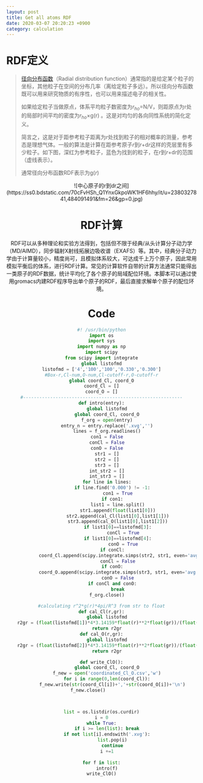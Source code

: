 ```yaml
---
layout: post
title: Get all atoms RDF
date: 2020-03-07 20:20:23 +0900
category: calculation
---
```

# RDF定义
> [径向分布函数](https://baike.baidu.com/item/%E5%BE%84%E5%90%91%E5%88%86%E5%B8%83%E5%87%BD%E6%95%B0/12723225?fr=aladdin)（Radial distribution function）通常指的是给定某个粒子的坐标，其他粒子在空间的分布几率（离给定粒子多远）。所以径向分布函数既可以用来研究物质的有序性，也可以用来描述电子的相关性。
>
> 如果给定粒子当做原点，体系平均粒子数密度为*r<sub>ho</sub>*=N/V，则距原点为r处的局部时间平均的密度为*r<sub>ho</sub>*×g(r) 。这是对均匀的各向同性系统的简化定义。
>
> 简言之，这是对于距参考粒子距离为*r*处找到粒子的相对概率的测量，参考态是理想气体。一般的算法是计算在距参考原子*r*到*r*+d*r*这样的壳层里有多少粒子。如下图，深红为参考粒子，蓝色为找到的粒子，在*r*到*r*+d*r*的范围（虚线表示）。
>
> 通常径向分布函数RDF表示为g(*r*)

<div align=center>![中心原子的r到dr之间](https://ss0.bdstatic.com/70cFvHSh_Q1YnxGkpoWK1HF6hhy/it/u=2380327841,484091491&fm=26&gp=0.jpg)

# RDF计算

RDF可以从多种理论和实验方法得到，包括但不限于经典/从头计算分子动力学（MD/AIMD），同步辐射X射线拓展边吸收谱（EXAFS）等。其中，经典分子动力学由于计算量较小，精度尚可，且模拟体系较大，可达成千上万个原子，因此常用模拟平衡后的体系，进行RDF计算。常见的计算软件自带的计算方法通常只能得出一类原子的RDF数据，统计平均化了各个原子的局域配位环境。本脚本可以通过使用gromacs内建RDF程序导出单个原子的RDF，最后直接求解单个原子的配位环境。

# Code

```python
#! /usr/bin/python
import os
import sys
import numpy as np
import scipy
from scipy import integrate
global listofmd
listofmd = ['4','100','100','0.330','0.300']
#Box-r,Cl-num,O-num,Cl-cutoff-r,O-cutoff-r
global coord_Cl, coord_O
coord_Cl = []
coord_O = []
#-----------------------------------------------------------
def intro(entry):
	global listofmd
	global coord_Cl, coord_O
	f_org = open(entry)
	entry_n = entry.replace('.xvg','')
	lines = f_org.readlines()
	con1 = False
	conCl = False
	conO = False
	str1 = []
	str2 = []
	str3 = []
	int_str2 = []
	int_str3 = []
	for line in lines:
		if line.find('0.000') != -1:
			con1 = True
		if con1:
			list1 = line.split()
			str1.append(float(list1[0]))
			str2.append(cal_Cl(list1[0],list1[1]))
			str3.append(cal_O(list1[0],list1[2]))
			if list1[0]==listofmd[3]:
				conCl = True
			if list1[0]==listofmd[4]:
				conO = True
		if conCl:
			coord_Cl.append(scipy.integrate.simps(str2, str1, even='avg'))
			conCl = False
		if conO:
			coord_O.append(scipy.integrate.simps(str3, str1, even='avg'))
			conO = False
		if conCl and conO:
			break
	f_org.close()

#calculating r^2*g(r)*4pi/R^3 from str to float
def cal_Cl(r,gr):
	global listofmd
	r2gr = (float(listofmd[1])*4*3.14159*float(r)**2*float(gr))/(float(listofmd[0])**3)
	return r2gr
def cal_O(r,gr):
	global listofmd
	r2gr = (float(listofmd[2])*4*3.14159*float(r)**2*float(gr))/(float(listofmd[0])**3)
	return r2gr

def write_ClO():
	global coord_Cl, coord_O
	f_new = open('coordinated_Cl_O.csv','w')
	for i in range(0,len(coord_Cl)):
		f_new.write(str(coord_Cl[i])+','+str(coord_O[i])+'\n')
	f_new.close()              



list = os.listdir(os.curdir)
i = 0
while True:
	if i >= len(list): break
	if not list[i].endswith('.xvg'):
		list.pop(i)
		continue
	i +=1
	
for f in list:
	intro(f)
write_ClO()
```
